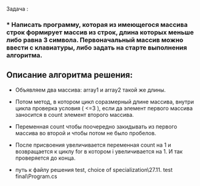 Задача :

### * Написать программу, которая из имеющегося массива строк формирует массив из строк, длина которых меньше либо равна 3 символа. Первоначальный массив можно ввести с клавиатуры, либо задать на старте выполнения алгоритма. 


## Описание алгоритма решения:

* Объявляем два массива: array1 и array2 такой же длины. 

* Потом метод, в котором цикл соразмерный длине массива, внутри цикла проверка условия ( <=3 ), если да элемент первого массива заносится в count элемент второго массива. 

* Переменная count чтобы поочередно закидывать из первого массива во второй и чтобы потом не было пробелов. 

* После присвоения увеличивается переменная count на 1 и возвращается к циклу for в котором i увеличивается на 1. И так проверяется до конца.


* путь к файлу решения 
test, choice of specialization\27.11. test final\Program.cs